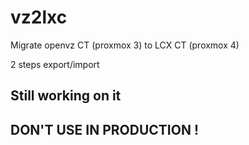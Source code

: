 # vz2lxc
Migrate openvz CT (proxmox 3) to LCX CT (proxmox 4)

2 steps export/import

## Still working on it
## DON'T USE IN PRODUCTION !
